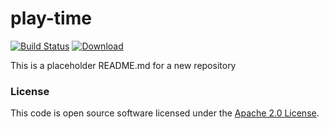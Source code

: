 
# play-time

[![Build Status](https://travis-ci.org/hmrc/play-time.svg?branch=master)](https://travis-ci.org/hmrc/play-time) [ ![Download](https://api.bintray.com/packages/hmrc/releases/play-time/images/download.svg) ](https://bintray.com/hmrc/releases/play-time/_latestVersion)

This is a placeholder README.md for a new repository

### License

This code is open source software licensed under the [Apache 2.0 License]("http://www.apache.org/licenses/LICENSE-2.0.html").
    